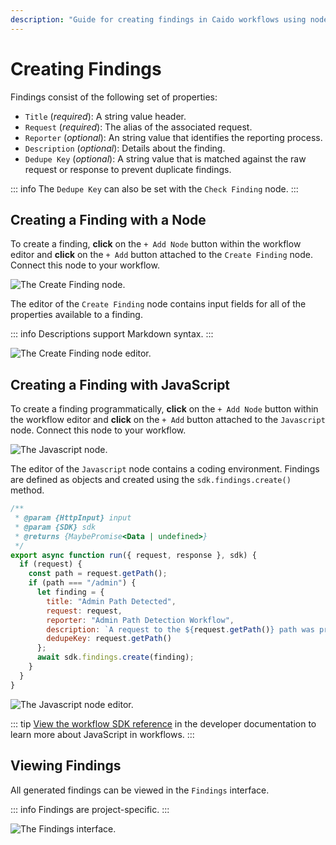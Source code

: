 ```yaml
---
description: "Guide for creating findings in Caido workflows using nodes or JavaScript to document security discoveries and anomalous requests."
---
```


# Creating Findings

Findings consist of the following set of properties:

- `Title` (_required_): A string value header.
- `Request` (_required_): The alias of the associated request.
- `Reporter` (_optional_): An string value that identifies the reporting process.
- `Description` (_optional_): Details about the finding.
- `Dedupe Key` (_optional_): A string value that is matched against the raw request or response to prevent duplicate findings.

::: info
The `Dedupe Key` can also be set with the `Check Finding` node.
:::

## Creating a Finding with a Node

To create a finding, **click** on the `+ Add Node` button within the workflow editor and **click** on the `+ Add` button attached to the `Create Finding` node. Connect this node to your workflow.

<img alt="The Create Finding node." src="/_images/workflows_create_finding_node.png" center>

The editor of the `Create Finding` node contains input fields for all of the properties available to a finding.

::: info
Descriptions support Markdown syntax.
:::

<img alt="The Create Finding node editor." src="/_images/workflows_create_finding_editor.png" center>

## Creating a Finding with JavaScript

To create a finding programmatically, **click** on the `+ Add Node` button within the workflow editor and **click** on the `+ Add` button attached to the `Javascript` node. Connect this node to your workflow.

<img alt="The Javascript node." src="/_images/workflows_finding_javascript_node.png" center>

The editor of the `Javascript` node contains a coding environment. Findings are defined as objects and created using the `sdk.findings.create()` method.

```js
/**
 * @param {HttpInput} input
 * @param {SDK} sdk
 * @returns {MaybePromise<Data | undefined>}
 */
export async function run({ request, response }, sdk) {
  if (request) {
    const path = request.getPath();
    if (path === "/admin") {
      let finding = {
        title: "Admin Path Detected",
        request: request,
        reporter: "Admin Path Detection Workflow",
        description: `A request to the ${request.getPath()} path was proxied.`,
        dedupeKey: request.getPath()
      };
      await sdk.findings.create(finding);
    }
  }
}
```

<img alt="The Javascript node editor." src="/_images/workflows_finding_javascript_node.png" center>

::: tip
[View the workflow SDK reference](https://developer.caido.io/) in the developer documentation to learn more about JavaScript in workflows.
:::

## Viewing Findings

All generated findings can be viewed in the `Findings` interface.

::: info
Findings are project-specific.
:::

<img alt="The Findings interface." src="/_images/workflows_finding.png" center>

